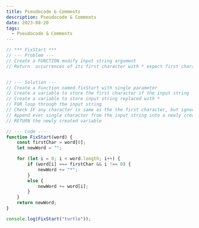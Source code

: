 ```yaml
---
title: Pseudocode & Comments
description: Pseudocode & Comments
date: 2023-08-20
tags:
  - Pseudocode & Comments
---
```

```js
// *** FixStart ***
// --- Problem ---
// Create a FUNCTION modify input string argument
// Return  occurrences of its first character with * expect first character


// --- Solution ---
// Create a Function named fixStart with single parameter
// Create a variable to store the first character if the input string
// Create a variable to store input string replaced with *
// FOR loop through the input string 
// Check IF any character is same as the the first character, but ignore the first character 
// Append ever single character from the input string into a newly created variable
// RETURN the newly created variable

// --- Code ---
function FixStart(word) {
    const firstChar = word[0];
    let newWord = "";

    for (let i = 0; i < word.length; i++) {
        if (word[i] === firstChar && i !== 0) {
            newWord += "*";
        }
        else {
            newWord += word[i];
        }
    }
    return newWord;
}

console.log(FixStart("turtle"));
```
<script>
// *** FixStart ***
// --- Problem ---
// Create a FUNCTION modify input string argument
// Return  occurrences of its first character with * expect first character


// --- Solution ---
// Create a Function named fixStart with single parameter
// Create a variable to store the first character if the input string
// Create a variable to store input string replaced with *
// FOR loop through the input string 
// Check IF any character is same as the the first character, but ignore the first character 
// Append ever single character from the input string into a newly created variable
// RETURN the newly created variable

// --- Code ---
function FixStart(word) {
    const firstChar = word[0];
    let newWord = "";

    for (let i = 0; i < word.length; i++) {
        if (word[i] === firstChar && i !== 0) {
            newWord += "*";
        }
        else {
            newWord += word[i];
        }
    }
    return newWord;
}

console.log(FixStart("turtle"));
</script>

